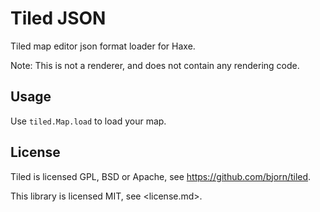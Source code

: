 # Tiled JSON

Tiled map editor json format loader for Haxe.

Note: This is not a renderer, and does not contain any rendering code.

## Usage

Use `tiled.Map.load` to load your map.

## License

Tiled is licensed GPL, BSD or Apache, see <https://github.com/bjorn/tiled>.

This library is licensed MIT, see <license.md>.
